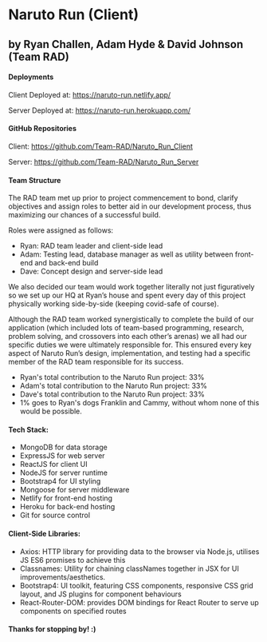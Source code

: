 # Naruto Run (Client)

## by Ryan Challen, Adam Hyde & David Johnson (Team RAD)

#### Deployments

Client Deployed at: https://naruto-run.netlify.app/

Server Deployed at: https://naruto-run.herokuapp.com/

#### GitHub Repositories

Client: https://github.com/Team-RAD/Naruto_Run_Client

Server: https://github.com/Team-RAD/Naruto_Run_Server

#### Team Structure

The RAD team met up prior to project commencement to bond, clarify objectives and assign roles to better aid in our development process, thus maximizing our chances of a successful build.

Roles were assigned as follows:

- Ryan: RAD team leader and client-side lead
- Adam: Testing lead, database manager as well as utility between front-end and back-end build
- Dave: Concept design and server-side lead

We also decided our team would work together literally not just figuratively so we set up our HQ at Ryan’s house and spent every day of this project physically working side-by-side (keeping covid-safe of course).

Although the RAD team worked synergistically to complete the build of our application (which included lots of team-based programming, research, problem solving, and crossovers into each other’s arenas) we all had our specific duties we were ultimately responsible for. This ensured every key aspect of Naruto Run’s design, implementation, and testing had a specific member of the RAD team responsible for its success.

- Ryan's total contribution to the Naruto Run project: 33%
- Adam's total contribution to the Naruto Run project: 33%
- Dave's total contribution to the Naruto Run project: 33%
- 1% goes to Ryan's dogs Franklin and Cammy, without whom none of this would be possible.

#### Tech Stack:

- MongoDB for data storage
- ExpressJS for web server
- ReactJS for client UI
- NodeJS for server runtime
- Bootstrap4 for UI styling
- Mongoose for server middleware
- Netlify for front-end hosting
- Heroku for back-end hosting
- Git for source control

#### Client-Side Libraries:

- Axios: HTTP library for providing data to the browser via Node.js, utilises JS ES6 promises to achieve this
- Classnames: Utility for chaining classNames together in JSX for UI improvements/aesthetics.
- Bootstrap4: UI toolkit, featuring CSS components, responsive CSS grid layout, and JS plugins for component behaviours
- React-Router-DOM: provides DOM bindings for React Router to serve up components on specified routes

#### Thanks for stopping by! :)
